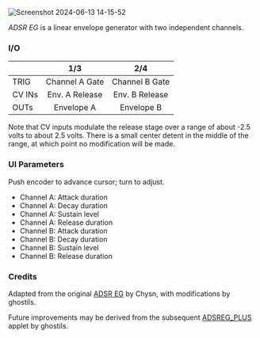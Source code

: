 ![Screenshot 2024-06-13 14-15-52](https://github.com/djphazer/O_C-Phazerville/assets/109086194/edde22d8-9ab1-4413-bd44-32c10943f41b)

*ADSR EG* is a linear envelope generator with two independent channels.

### I/O

|        |                1/3                 |                 2/4                 |
| ------ | :--------------------------------: | :---------------------------------: |
| TRIG   |           Channel A Gate           |           Channel B Gate            |
| CV INs | Env. A Release | Env. B Release |
| OUTs   |             Envelope A             |             Envelope B              |

Note that CV inputs modulate the release stage over a range of about -2.5 volts to about 2.5 volts. There is a small center detent in the middle of the range, at which point no modification will be made.

### UI Parameters
Push encoder to advance cursor; turn to adjust.
* Channel A: Attack duration
* Channel A: Decay duration
* Channel A: Sustain level
* Channel A: Release duration
* Channel B: Attack duration
* Channel B: Decay duration
* Channel B: Sustain level
* Channel B: Release duration

### Credits
Adapted from the original [ADSR EG](https://github.com/Chysn/O_C-HemisphereSuite/wiki/ADSR-EG) by Chysn, with modifications by ghostils.

Future improvements may be derived from the subsequent [ADSREG_PLUS](https://github.com/ghostils/O_C-HemisphereSuite/blob/production/software/o_c_REV/HEM_ADSREG_PLUS.ino) applet by ghostils.